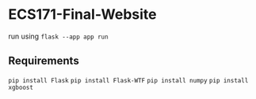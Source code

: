 # ECS171-Final-Website
run using `flask --app app run`

## Requirements
`pip install Flask`
`pip install Flask-WTF`
`pip install numpy`
`pip install xgboost`
